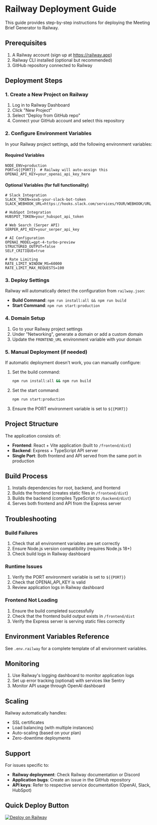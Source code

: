 # Railway Deployment Guide

This guide provides step-by-step instructions for deploying the Meeting Brief Generator to Railway.

## Prerequisites

1. A Railway account (sign up at https://railway.app)
2. Railway CLI installed (optional but recommended)
3. GitHub repository connected to Railway

## Deployment Steps

### 1. Create a New Project on Railway

1. Log in to Railway Dashboard
2. Click "New Project"
3. Select "Deploy from GitHub repo"
4. Connect your GitHub account and select this repository

### 2. Configure Environment Variables

In your Railway project settings, add the following environment variables:

#### Required Variables
```
NODE_ENV=production
PORT=${{PORT}}  # Railway will auto-assign this
OPENAI_API_KEY=your_openai_api_key_here
```

#### Optional Variables (for full functionality)
```
# Slack Integration
SLACK_TOKEN=xoxb-your-slack-bot-token
SLACK_WEBHOOK_URL=https://hooks.slack.com/services/YOUR/WEBHOOK/URL

# HubSpot Integration
HUBSPOT_TOKEN=your_hubspot_api_token

# Web Search (Serper API)
SERPER_API_KEY=your_serper_api_key

# AI Configuration
OPENAI_MODEL=gpt-4-turbo-preview
STRUCTURED_OUTPUT=false
SELF_CRITIQUE=true

# Rate Limiting
RATE_LIMIT_WINDOW_MS=60000
RATE_LIMIT_MAX_REQUESTS=100
```

### 3. Deploy Settings

Railway will automatically detect the configuration from `railway.json`:

- **Build Command**: `npm run install:all && npm run build`
- **Start Command**: `npm run start:production`

### 4. Domain Setup

1. Go to your Railway project settings
2. Under "Networking", generate a domain or add a custom domain
3. Update the `FRONTEND_URL` environment variable with your domain

### 5. Manual Deployment (if needed)

If automatic deployment doesn't work, you can manually configure:

1. Set the build command: 
   ```bash
   npm run install:all && npm run build
   ```

2. Set the start command:
   ```bash
   npm run start:production
   ```

3. Ensure the PORT environment variable is set to `${{PORT}}`

## Project Structure

The application consists of:
- **Frontend**: React + Vite application (built to `/frontend/dist`)
- **Backend**: Express + TypeScript API server
- **Single Port**: Both frontend and API served from the same port in production

## Build Process

1. Installs dependencies for root, backend, and frontend
2. Builds the frontend (creates static files in `/frontend/dist`)
3. Builds the backend (compiles TypeScript to `/backend/dist`)
4. Serves both frontend and API from the Express server

## Troubleshooting

### Build Failures

1. Check that all environment variables are set correctly
2. Ensure Node.js version compatibility (requires Node.js 18+)
3. Check build logs in Railway dashboard

### Runtime Issues

1. Verify the PORT environment variable is set to `${{PORT}}`
2. Check that OPENAI_API_KEY is valid
3. Review application logs in Railway dashboard

### Frontend Not Loading

1. Ensure the build completed successfully
2. Check that the frontend build output exists in `/frontend/dist`
3. Verify the Express server is serving static files correctly

## Environment Variables Reference

See `.env.railway` for a complete template of all environment variables.

## Monitoring

1. Use Railway's logging dashboard to monitor application logs
2. Set up error tracking (optional) with services like Sentry
3. Monitor API usage through OpenAI dashboard

## Scaling

Railway automatically handles:
- SSL certificates
- Load balancing (with multiple instances)
- Auto-scaling (based on your plan)
- Zero-downtime deployments

## Support

For issues specific to:
- **Railway deployment**: Check Railway documentation or Discord
- **Application bugs**: Create an issue in the GitHub repository
- **API keys**: Refer to respective service documentation (OpenAI, Slack, HubSpot)

## Quick Deploy Button

[![Deploy on Railway](https://railway.app/button.svg)](https://railway.app/new/template?template=YOUR_TEMPLATE_URL)